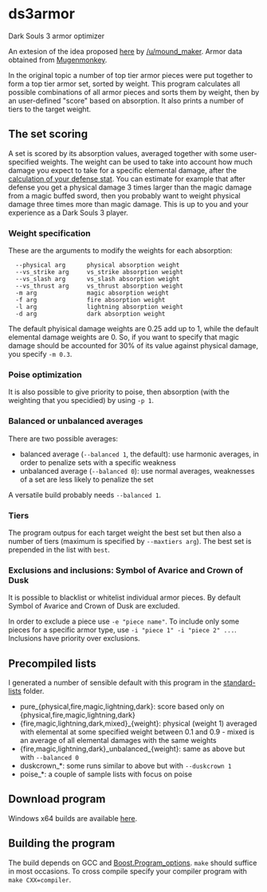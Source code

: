 # ds3armor
Dark Souls 3 armor optimizer

An extesion of the idea proposed [here](https://www.reddit.com/r/darksouls3/comments/682wel/the_best_armor_combinations_based_on_absorption/) by [/u/mound_maker](https://www.reddit.com/user/mound_maker). Armor data obtained from [Mugenmonkey](https://mugenmonkey.com/).

In the original topic a number of top tier armor pieces were put together to form a top tier armor set, sorted by weight. This program calculates all possible combinations of all armor pieces and sorts them by weight, then by an user-defined "score" based on absorption. It also prints a number of tiers to the target weight.

## The set scoring
A set is scored by its absorption values, averaged together with some user-specified weights. The weight can be used to take into account how much damage you expect to take for a specific elemental damage, after the [calculation of your defense stat](https://www.reddit.com/r/darksouls3/comments/4f8yy8/how_defense_and_absorption_really_work/). You can estimate for example that after defense you get a physical damage 3 times larger than the magic damage from a magic buffed sword, then you probably want to weight physical damage three times more than magic damage. This is up to you and your experience as a Dark Souls 3 player.

### Weight specification

These are the arguments to modify the weights for each absorption:
```
  --physical arg      physical absorption weight
  --vs_strike arg     vs_strike absorption weight
  --vs_slash arg      vs_slash absorption weight
  --vs_thrust arg     vs_thrust absorption weight
  -m arg              magic absorption weight
  -f arg              fire absorption weight 
  -l arg              lightning absorption weight
  -d arg              dark absorption weight
```

The default phyisical damage weights are 0.25 add up to 1, while the default elemental damage weights are 0. So, if you want to specify that magic damage should be accounted for 30% of its value against physical damage, you specify `-m 0.3`.

### Poise optimization

It is also possible to give priority to poise, then absorption (with the weighting that you specidied) by using `-p 1`.

### Balanced or unbalanced averages

There are two possible averages:

* balanced average (`--balanced 1`, the default): use harmonic averages, in order to penalize sets with a specific weakness
* unbalanced average (`--balanced 0`): use normal averages, weaknesses of a set are less likely to penalize the set

A versatile build probably needs `--balanced 1`.

### Tiers

The program outpus for each target weight the best set but then also a number of tiers (maximum is specified by `--maxtiers arg`). The best set is prepended in the list with `best`.

### Exclusions and inclusions: Symbol of Avarice and Crown of Dusk

It is possible to blacklist or whitelist individual armor pieces. By default Symbol of Avarice and Crown of Dusk are excluded.

In order to exclude a piece use `-e "piece name"`. To include only some pieces for a specific armor type, use `-i "piece 1" -i "piece 2" ...`. Inclusions have priority over exclusions.

## Precompiled lists

I generated a number of sensible default with this program in the [standard-lists](https://github.com/pisto/ds3armor/tree/master/standard-lists) folder.

* pure\_{physical,fire,magic,lightning,dark}: score based only on {physical,fire,magic,lightning,dark}
* {fire,magic,lightning,dark,mixed}\_{weight}: physical (weight 1) averaged with elemental at some specified weight between 0.1 and 0.9 - mixed is an average of all elemental damages with the same weights
* {fire,magic,lightning,dark}\_unbalanced\_{weight}: same as above but with `--balanced 0`
* duskcrown\_\*: some runs similar to above but with `--duskcrown 1`
* poise\_\*: a couple of sample lists with focus on poise

## Download program
Windows x64 builds are available [here](https://github.com/pisto/ds3armor/releases).

## Building the program
The build depends on GCC and [Boost.Program_options](http://www.boost.org/doc/libs/1_64_0/doc/html/program_options.html). `make` should suffice in most occasions. To cross compile specify your compiler program with `make CXX=compiler`.
